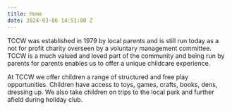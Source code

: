 ```yaml
---
title: Home
date: 2024-03-06 14:51:00 Z
---
```


TCCW was established in 1979 by local parents and is still run today as a not for profit charity overseen by a voluntary management committee. TCCW is a much valued and loved part of the community and being run by parents for parents enables us to offer a unique childcare experience.

At TCCW we offer children a range of structured and free play opportunities. Children have access to toys, games, crafts, books, dens, dressing up. We also take children on trips to the local park and further afield during holiday club.